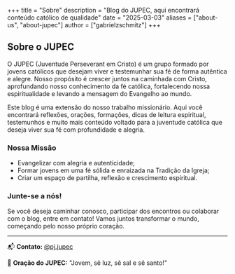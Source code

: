 +++
title = "Sobre"
description = "Blog do JUPEC, aqui encontrará conteúdo católico de qualidade"
date = "2025-03-03"
aliases = ["about-us", "about-jupec"]
author = ["gabrielzschmitz"]
+++

## Sobre o JUPEC

O JUPEC (Juventude Perseverant em Cristo) é um grupo formado por jovens
católicos que desejam viver e testemunhar sua fé de forma autêntica e alegre.
Nosso propósito é crescer juntos na caminhada com Cristo, aprofundando nosso
conhecimento da fé católica, fortalecendo nossa espiritualidade e levando a
mensagem do Evangelho ao mundo.

Este blog é uma extensão do nosso trabalho missionário. Aqui você encontrará
reflexões, orações, formações, dicas de leitura espiritual, testemunhos e muito
mais conteúdo voltado para a juventude católica que deseja viver sua fé com
profundidade e alegria.

### Nossa Missão

- Evangelizar com alegria e autenticidade;
- Formar jovens em uma fé sólida e enraizada na Tradição da Igreja;
- Criar um espaço de partilha, reflexão e crescimento espiritual.

### Junte-se a nós!

Se você deseja caminhar conosco, participar dos encontros ou colaborar com o
blog, entre em contato! Vamos juntos transformar o mundo, começando pelo nosso
próprio coração.

---

📬 **Contato:** [@pj.jupec](https://www.instagram.com/pj.jupec)

🙏 **Oração do JUPEC:** "Jovem, sê luz, sê sal e sê santo!"


